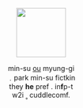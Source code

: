<p align="center">
  <img width="100" src=https://64.media.tumblr.com/9d03e52486733921b300c1676f772091/fc2856dbca8de3ec-d8/s500x750/c2715fdfa7d20bcff6404eda6dccf02a0b6df285.pnj>
</p>


<p align="center">
min-su <ins>ou</ins> myung-gi<br>
 ﹒park min-su fictkin<br>
they <strong>he</strong> pref . in<strong>f</strong>p-t<br>
w2i ˳ cuddlecomf.<br>
</p>
